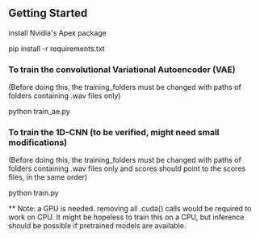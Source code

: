 
## Getting Started

install Nvidia's Apex package

pip install -r requirements.txt

### To train the convolutional Variational Autoencoder (VAE) 
(Before doing this, the training_folders must be changed with paths of folders containing .wav files only)

python train_ae.py

### To train the 1D-CNN (to be verified, might need small modifications)
(Before doing this, the training_folders must be changed with paths of folders containing .wav files only and scores should point to the scores files, in the same order)

python train.py


** Note: a GPU is needed. removing all .cuda() calls would be required to work on CPU. It might be hopeless to train this on a CPU, but inference should be possible if pretrained models are available.
